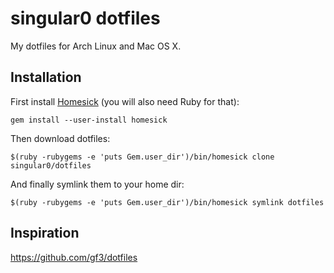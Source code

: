 # singular0 dotfiles

My dotfiles for Arch Linux and Mac OS X.

## Installation

First install [Homesick](https://github.com/technicalpickles/homesick) (you will also need Ruby for that):

```
gem install --user-install homesick
```

Then download dotfiles:

```
$(ruby -rubygems -e 'puts Gem.user_dir')/bin/homesick clone singular0/dotfiles
```

And finally symlink them to your home dir:

```
$(ruby -rubygems -e 'puts Gem.user_dir')/bin/homesick symlink dotfiles
```

## Inspiration

https://github.com/gf3/dotfiles
